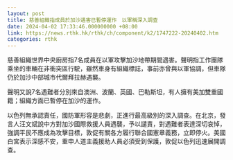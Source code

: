 ```yaml
---
layout: post
title: 慈善組織指成員於加沙遇害已暫停運作　以軍稱深入調查
date: 2024-04-02 17:33:46.000000000 +08:00
link: https://news.rthk.hk/rthk/ch/component/k2/1747222-20240402.htm
categories: rthk
---
```


慈善組織世界中央廚房指7名成員在以軍攻擊加沙地帶期間遇害。聲明指工作團隊乘坐的車輛在非衝突區行駛，雖然車身有組織標誌，事前亦曾與以軍協調，但車隊仍於加沙中部城市代爾拜拉赫遇襲。

聲明又說7名遇難者分別來自澳洲、波蘭、英國、巴勒斯坦，有人擁有美加雙重國籍；組織方面已暫停在加沙的運作。

以色列無承認責任，國防軍形容是悲劇，正進行最高級別的深入調查。在北京，發言人汪文斌說中方對加沙國際救援人員遇襲，予以譴責，對遇難者表達深切哀悼，強調平民不應成為攻擊目標，敦促有關各方履行聯合國憲章義務，立即停火。美國白宮表示深感不安，重申人道主義援助人員必須受到保護，敦促以色列迅速展開調查。
